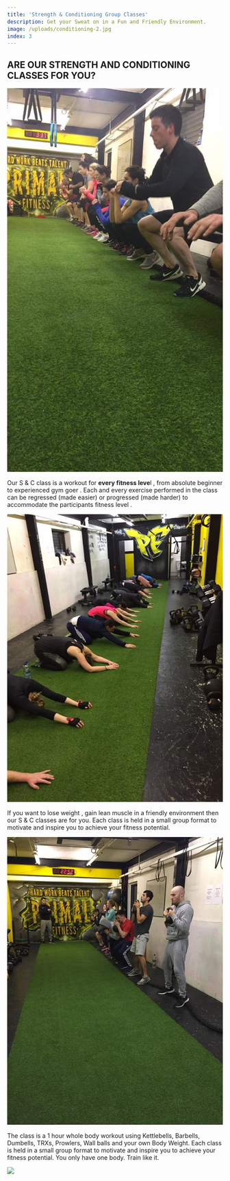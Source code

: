 ```yaml
---
title: 'Strength & Conditioning Group Classes'
description: Get your Sweat on in a Fun and Friendly Environment.
image: /uploads/conditioning-2.jpg
index: 3
---
```



## ARE OUR STRENGTH AND CONDITIONING CLASSES FOR YOU?

![](/uploads/versions/15578771-558231791032056-7425311277300561419-n---x----540-960x---.jpg)

Our S & C class is a workout for **every fitness leve**l , from absolute beginner to experienced gym goer . Each and every exercise performed in the class can be regressed (made easier) or progressed (made harder) to accommodate the participants fitness level .

![](/uploads/versions/17103767-592141364307765-2548626954610019975-n---x----720-960x---.jpg)

If you want to lose weight , gain lean muscle in a friendly environment then our S & C classes are for you. Each class is held in a small group format to motivate and inspire you to achieve your fitness potential.

![](/uploads/versions/17342905-598330113688890-2652536691749965103-n---x----720-960x---.jpg)

The class is a 1 hour whole body workout using Kettlebells, Barbells, Dumbells, TRXs, Prowlers, Wall balls and your own Body Weight. Each class is held in a small group format to motivate and inspire you to achieve your fitness potential. You only have one body. Train like it.

![](/uploads/versions/15578411-558231804365388-58909307928169235-n---x----540-960x---.jpg)
